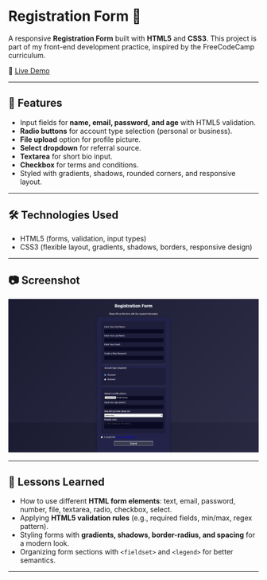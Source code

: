 # Registration Form 📝  

A responsive **Registration Form** built with **HTML5** and **CSS3**. This project is part of my front-end development practice, inspired by the FreeCodeCamp curriculum.  

🔗 [Live Demo](https://josephvyse.github.io/frontend-exercises/04-registration-form/)  

---

## 📌 Features
- Input fields for **name, email, password, and age** with HTML5 validation.  
- **Radio buttons** for account type selection (personal or business).  
- **File upload** option for profile picture.  
- **Select dropdown** for referral source.  
- **Textarea** for short bio input.  
- **Checkbox** for terms and conditions.  
- Styled with gradients, shadows, rounded corners, and responsive layout.  

---

## 🛠 Technologies Used
- HTML5 (forms, validation, input types)  
- CSS3 (flexible layout, gradients, shadows, borders, responsive design)  

---

## 📷 Screenshot
![Registration Form Screenshot](screenshot.png)   

---

## 🎯 Lessons Learned
- How to use different **HTML form elements**: text, email, password, number, file, textarea, radio, checkbox, select.  
- Applying **HTML5 validation rules** (e.g., required fields, min/max, regex pattern).  
- Styling forms with **gradients, shadows, border-radius, and spacing** for a modern look.  
- Organizing form sections with `<fieldset>` and `<legend>` for better semantics.  

---

